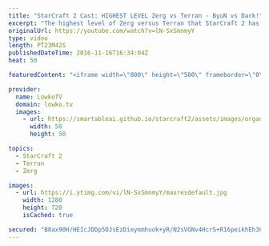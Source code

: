 ```yaml
---
title: "StarCraft 2 Cast: HIGHEST LEVEL Zerg vs Terran - ByuN vs Dark!"
excerpt: "The highest level of Zerg versus Terran that StarCraft 2 has to offer. Subscribe for more videos: http://lowko.tv/youtube More StarCraft 2 Casts: https://goo.gl/fi5EXG  It has been far too long since I casted games of StarCraft 2: Legacy of the Void. What better way to get back into it than to cast a"
originalUrl: https://youtube.com/watch?v=lN-SxSmnmyY
type: video
length: PT23M42S
publishedDateTime: 2016-11-16T16:34:04Z
heat: 50

featuredContent: "<iframe width=\"800\" height=\"500\" frameborder=\"0\" src=\"https://www.youtube.com/embed/lN-SxSmnmyY\" allow=\"accelerometer; autoplay; encrypted-media; gyroscope; picture-in-picture\" allowfullscreen></iframe>"

provider:
  name: LowkoTV
  domain: lowko.tv
  images:
    - url: https://smartableai.github.io/starcraft2/assets/images/organizations/lowko.tv-50x50.jpg
      width: 50
      height: 50

topics:
  - StarCraft 2
  - Terran
  - Zerg

images:
  - url: https://i.ytimg.com/vi/lN-SxSmnmyY/maxresdefault.jpg
    width: 1280
    height: 720
    isCached: true

secured: "B8ax90H/HEIcJDDp5OJsEzDieymmhuok+yR/N2sVGNv4HcrS+R16peikhEh3CBG4ckSS713SdCrTJKD4gW4je/Ah6Umex5wUSjYFD7xsRiV9gFrKTTgaQKzYEJklFB9/SOupAMiGH9N1QWMCQGYnogeYOsLZzs74u6PHsQj06M0SEEXTknGUsh15hhBWHGX4JB9Tz16TCsE5yQpOE2hy9dA/H+DJf5mGxWedTQony63PTWV/IlxhWaUCg43S7fSNRKfi1l4wM2AhDQ4GEjjQvG+Qg19gYRMuGEpRlyytzzz1sDASktpc84qZ8crZOmHahvi1q28Ma3fPvBRQKN7Ftz3Unr+Q5H4wylHUPhGZZaiPumN8RnhYcDJi/nUxwPvB2IS1FfZaZ3rs95syjVSJ5nfiGscqnPGFK743AWuDBgSeMLMfBPGD7oU4UHLzbx2K;ZzYqYfHLz+EHH/jp+V1pqQ=="
---
```


